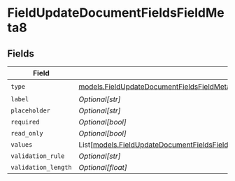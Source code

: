 # FieldUpdateDocumentFieldsFieldMeta8


## Fields

| Field                                                                                                                                                                                                                        | Type                                                                                                                                                                                                                         | Required                                                                                                                                                                                                                     | Description                                                                                                                                                                                                                  |
| ---------------------------------------------------------------------------------------------------------------------------------------------------------------------------------------------------------------------------- | ---------------------------------------------------------------------------------------------------------------------------------------------------------------------------------------------------------------------------- | ---------------------------------------------------------------------------------------------------------------------------------------------------------------------------------------------------------------------------- | ---------------------------------------------------------------------------------------------------------------------------------------------------------------------------------------------------------------------------- |
| `type`                                                                                                                                                                                                                       | [models.FieldUpdateDocumentFieldsFieldMetaDocumentsFieldsResponse200ApplicationJSONResponseBodyFields8Type](../models/fieldupdatedocumentfieldsfieldmetadocumentsfieldsresponse200applicationjsonresponsebodyfields8type.md) | :heavy_check_mark:                                                                                                                                                                                                           | N/A                                                                                                                                                                                                                          |
| `label`                                                                                                                                                                                                                      | *Optional[str]*                                                                                                                                                                                                              | :heavy_minus_sign:                                                                                                                                                                                                           | N/A                                                                                                                                                                                                                          |
| `placeholder`                                                                                                                                                                                                                | *Optional[str]*                                                                                                                                                                                                              | :heavy_minus_sign:                                                                                                                                                                                                           | N/A                                                                                                                                                                                                                          |
| `required`                                                                                                                                                                                                                   | *Optional[bool]*                                                                                                                                                                                                             | :heavy_minus_sign:                                                                                                                                                                                                           | N/A                                                                                                                                                                                                                          |
| `read_only`                                                                                                                                                                                                                  | *Optional[bool]*                                                                                                                                                                                                             | :heavy_minus_sign:                                                                                                                                                                                                           | N/A                                                                                                                                                                                                                          |
| `values`                                                                                                                                                                                                                     | List[[models.FieldUpdateDocumentFieldsFieldMetaDocumentsFieldsValues](../models/fieldupdatedocumentfieldsfieldmetadocumentsfieldsvalues.md)]                                                                                 | :heavy_minus_sign:                                                                                                                                                                                                           | N/A                                                                                                                                                                                                                          |
| `validation_rule`                                                                                                                                                                                                            | *Optional[str]*                                                                                                                                                                                                              | :heavy_minus_sign:                                                                                                                                                                                                           | N/A                                                                                                                                                                                                                          |
| `validation_length`                                                                                                                                                                                                          | *Optional[float]*                                                                                                                                                                                                            | :heavy_minus_sign:                                                                                                                                                                                                           | N/A                                                                                                                                                                                                                          |